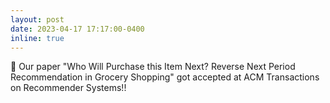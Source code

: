 ```yaml
---
layout: post
date: 2023-04-17 17:17:00-0400
inline: true
---
```


:tada: Our paper "Who Will Purchase this Item Next? Reverse Next Period Recommendation in Grocery Shopping" got accepted at ACM Transactions on Recommender Systems!!

